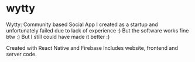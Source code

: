 # wytty
Wytty: Community based Social App I created as a startup and unfortunately failed due to lack of experience :) But the software works fine btw :) But I still could have made it better :)


Created with React Native and Firebase
Includes website, frontend and server code.
